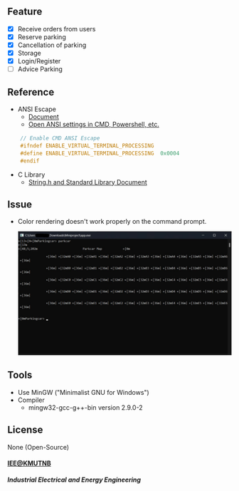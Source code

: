 ## Feature
- [x] Receive orders from users
- [x] Reserve parking
- [x] Cancellation of parking
- [x] Storage
- [x] Login/Register
- [ ] Advice Parking
## Reference
- ANSI Escape
  - [Document ](https://gist.github.com/fnky/458719343aabd01cfb17a3a4f7296797)
  - [Open ANSI settings in CMD, Powershell, etc. ](https://stackoverflow.com/questions/62784691/coloring-text-in-cmd-c)
``` c
    // Enable CMD ANSI Escape
    #ifndef ENABLE_VIRTUAL_TERMINAL_PROCESSING
    #define ENABLE_VIRTUAL_TERMINAL_PROCESSING  0x0004
    #endif
```
- C Library 
  - [String.h and Standard Library Document ](https://www.tutorialspoint.com/c_standard_library/string_h.htm) 
## Issue
- Color rendering doesn't work properly on the command prompt.

    ![command prompt.](assets/Issue_Color_CommandPrompt.jpg)
## Tools
- Use MinGW ("Minimalist GNU for Windows")
- Compiler
  - mingw32-gcc-g++-bin  version 2.9.0-2
## License
None (Open-Source)
#### [IEE@KMUTNB](https://iee.eng.kmutnb.ac.th/iee/)
##### Industrial Electrical and Energy Engineering
